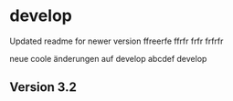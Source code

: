 # develop 
Updated readme for newer version
ffreerfe
ffrfr
frfr
frfrfr

 
neue coole änderungen auf develop
abcdef develop
## Version 3.2